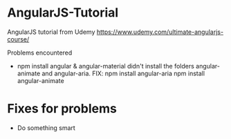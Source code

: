 # AngularJS-Tutorial
AngularJS tutorial from Udemy https://www.udemy.com/ultimate-angularjs-course/

Problems encountered
* npm install angular & angular-material didn't install the folders angular-animate and angular-aria. 
  FIX: npm install angular-aria
      npm install angular-animate
      
# Fixes for problems
* Do something smart